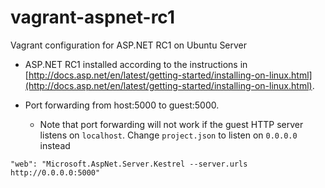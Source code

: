 # vagrant-aspnet-rc1

Vagrant configuration for ASP.NET RC1 on Ubuntu Server

* ASP.NET RC1 installed according to the instructions in [http://docs.asp.net/en/latest/getting-started/installing-on-linux.html](http://docs.asp.net/en/latest/getting-started/installing-on-linux.html).

* Port forwarding from host:5000 to guest:5000.
    * Note that port forwarding will not work if the guest HTTP server listens on `localhost`. Change `project.json` to listen on `0.0.0.0` instead

```
"web": "Microsoft.AspNet.Server.Kestrel --server.urls http://0.0.0.0:5000"
``` 
